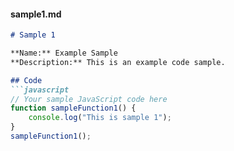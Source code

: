 
#### sample1.md

```markdown
# Sample 1

**Name:** Example Sample
**Description:** This is an example code sample.

## Code
```javascript
// Your sample JavaScript code here
function sampleFunction1() {
    console.log("This is sample 1");
}
sampleFunction1();
